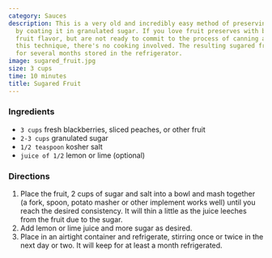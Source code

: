 ```yaml
---
category: Sauces
description: This is a very old and incredibly easy method of preserving fresh fruit
  by coating it in granulated sugar. If you love fruit preserves with bright, fresh
  fruit flavor, but are not ready to commit to the process of canning at home--try
  this technique, there's no cooking involved. The resulting sugared fruit can keep
  for several months stored in the refrigerator.
image: sugared_fruit.jpg
size: 3 cups
time: 10 minutes
title: Sugared Fruit
---
```

### Ingredients

* `3 cups` fresh blackberries, sliced peaches, or other fruit
* `2-3 cups` granulated sugar
* `1/2 teaspoon` kosher salt
* `juice of 1/2` lemon or lime (optional)

### Directions

1. Place the fruit, 2 cups of sugar and salt into a bowl and mash together (a fork, spoon, potato masher or other implement works well) until you reach the desired consistency. It will thin a little as the juice leeches from the fruit due to the sugar.
2. Add lemon or lime juice and more sugar as desired.
3. Place in an airtight container and refrigerate, stirring once or twice in the next day or two. It will keep for at least a month refrigerated.